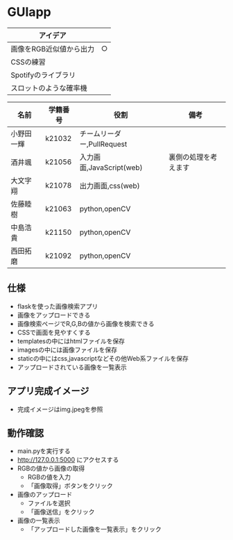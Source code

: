 # GUIapp
| アイデア ||
| -------- | --- |
| 画像をRGB近似値から出力 | ○ |
| CSSの練習 ||
| Spotifyのライブラリ ||
| スロットのような確率機 ||

| 名前 | 学籍番号 | 役割 | 備考 |
|-----|-----|-----|-----|
| 小野田一輝 | k21032 | チームリーダー,PullRequest |  |
| 酒井颯 | k21056 | 入力画面,JavaScript(web) | 裏側の処理を考えます |
| 大文字翔 | k21078 | 出力画面,css(web) |  |
| 佐藤睦樹 | k21063 | python,openCV |  |
| 中島浩貴 | k21150 | python,openCV |  | 
| 西田拓磨 | k21092 | python,openCV |  |

## 仕様
- flaskを使った画像検索アプリ
- 画像をアップロードできる
- 画像検索ページでR,G,Bの値から画像を検索できる
- CSSで画面を見やすくする
- templatesの中にはhtmlファイルを保存
- imagesの中には画像ファイルを保存
- staticの中にはcss,javascriptなどその他Web系ファイルを保存
- アップロードされている画像を一覧表示


## アプリ完成イメージ
- 完成イメージはimg.jpegを参照

## 動作確認
- main.pyを実行する
- http://127.0.0.1:5000 にアクセスする
- RGBの値から画像の取得
    - RGBの値を入力
    - 「画像取得」ボタンをクリック
- 画像のアップロード
    - ファイルを選択
    - 「画像送信」をクリック
- 画像の一覧表示
    - 「アップロードした画像を一覧表示」をクリック
